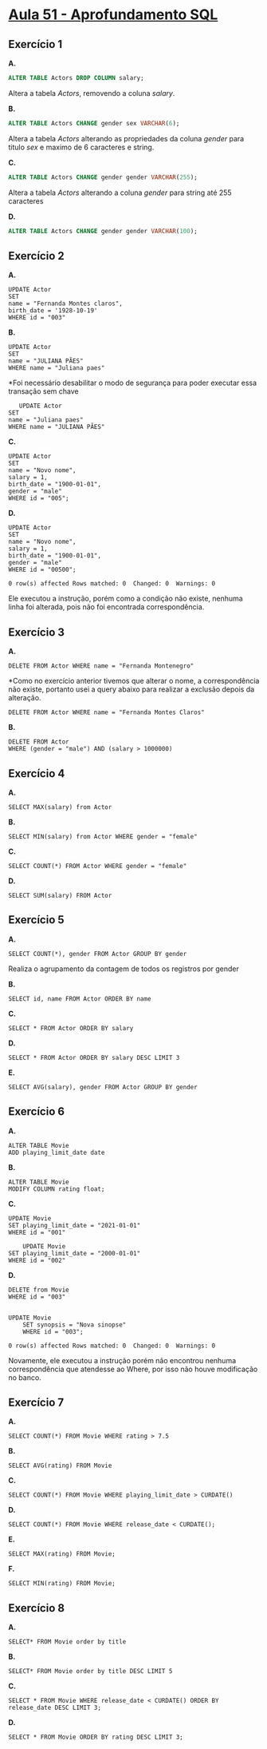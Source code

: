 # [Aula 51 - Aprofundamento SQL](https://www.notion.so/Aula-51-Aprofundamento-SQL-833951970bbf457490a6173fde997fd0)
## Exercício 1
**A.**
```sql
ALTER TABLE Actors DROP COLUMN salary;
```
Altera a tabela *Actors*, removendo a coluna *salary*.

**B.**
```sql
ALTER TABLE Actors CHANGE gender sex VARCHAR(6);
```
Altera a tabela *Actors* alterando as propriedades da coluna *gender* para titulo *sex* e  maximo de 6 caracteres e string.

**C.**
```sql
ALTER TABLE Actors CHANGE gender gender VARCHAR(255);
```
Altera a tabela *Actors* alterando a coluna *gender* para string até 255 caracteres

**D.**
```sql
ALTER TABLE Actors CHANGE gender gender VARCHAR(100);
```
## Exercício 2
**A.**

    UPDATE Actor
    SET 
    name = "Fernanda Montes claros",
    birth_date = '1928-10-19'
    WHERE id = "003"

**B.**

    UPDATE Actor
    SET 
    name = "JULIANA PÃES"
    WHERE name = "Juliana paes"
   *Foi necessário desabilitar o modo de segurança para poder executar essa transação sem chave

       UPDATE Actor
    SET 
    name = "Juliana paes"
    WHERE name = "JULIANA PÃES"

**C.**

    UPDATE Actor
    SET 
    name = "Novo nome",
    salary = 1,
    birth_date = "1900-01-01",
    gender = "male"
    WHERE id = "005";


**D.**

    UPDATE Actor
    SET 
    name = "Novo nome",
    salary = 1,
    birth_date = "1900-01-01",
    gender = "male"
    WHERE id = "00500";
    
    0 row(s) affected Rows matched: 0  Changed: 0  Warnings: 0
Ele executou a instrução, porém como a condição não existe, nenhuma linha foi alterada, pois não foi encontrada correspondência.

## Exercício 3
**A.**

    DELETE FROM Actor WHERE name = "Fernanda Montenegro"

*Como no exercício anterior tivemos que alterar o nome, a correspondência não existe, portanto usei a query abaixo para realizar a exclusão depois da alteração.

    DELETE FROM Actor WHERE name = "Fernanda Montes Claros"

**B.**

    DELETE FROM Actor 
    WHERE (gender = "male") AND (salary > 1000000)

## Exercício 4
**A.**

    SELECT MAX(salary) from Actor

**B.**

    SELECT MIN(salary) from Actor WHERE gender = "female"

**C.**

    SELECT COUNT(*) FROM Actor WHERE gender = "female"

**D.**

    SELECT SUM(salary) FROM Actor

## Exercício 5
**A.**

    SELECT COUNT(*), gender FROM Actor GROUP BY gender
Realiza o agrupamento da contagem de todos os registros por gender

**B.**

    SELECT id, name FROM Actor ORDER BY name

**C.**

    SELECT * FROM Actor ORDER BY salary

**D.**

    SELECT * FROM Actor ORDER BY salary DESC LIMIT 3

**E.**

    SELECT AVG(salary), gender FROM Actor GROUP BY gender

## Exercício 6
**A.**

    ALTER TABLE Movie
    ADD playing_limit_date date

**B.**

    ALTER TABLE Movie
    MODIFY COLUMN rating float;

**C.**

    UPDATE Movie
    SET playing_limit_date = "2021-01-01"
    WHERE id = "001"
    
        UPDATE Movie
    SET playing_limit_date = "2000-01-01"
    WHERE id = "002"

**D.**

    DELETE from Movie
    WHERE id = "003"
   

    UPDATE Movie
        SET synopsis = "Nova sinopse"
        WHERE id = "003";
        
    0 row(s) affected Rows matched: 0  Changed: 0  Warnings: 0
Novamente, ele executou a instrução porém não encontrou nenhuma correspondência que atendesse ao Where, por isso não houve modificação no banco.

## Exercício 7
**A.**

    SELECT COUNT(*) FROM Movie WHERE rating > 7.5

**B.**

    SELECT AVG(rating) FROM Movie

**C.**

    SELECT COUNT(*) FROM Movie WHERE playing_limit_date > CURDATE()

**D.**

    SELECT COUNT(*) FROM Movie WHERE release_date < CURDATE();

**E.**

    SELECT MAX(rating) FROM Movie;

**F.**

    SELECT MIN(rating) FROM Movie;

## Exercício 8
**A.**

    SELECT* FROM Movie order by title

**B.**

    SELECT* FROM Movie order by title DESC LIMIT 5

**C.**

    SELECT * FROM Movie WHERE release_date < CURDATE() ORDER BY release_date DESC LIMIT 3;

**D.**

    SELECT * FROM Movie ORDER BY rating DESC LIMIT 3;